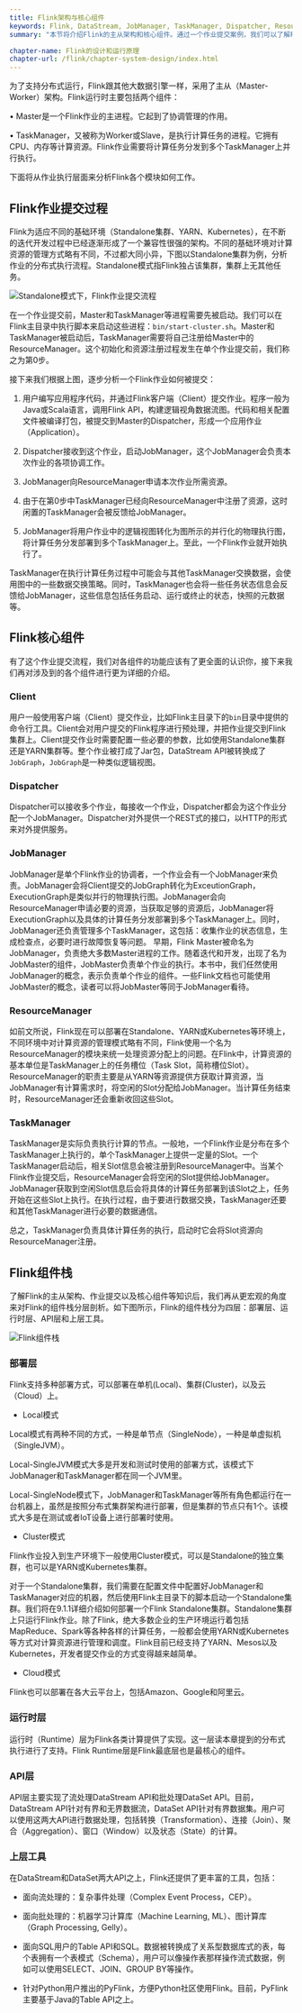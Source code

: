 ```yaml
---
title: Flink架构与核心组件 
keywords: Flink, DataStream, JobManager, TaskManager, Dispatcher, ResourceManager
summary: "本节将介绍Flink的主从架构和核心组件。通过一个作业提交案例，我们可以了解Flink是如何工作的。"

chapter-name: Flink的设计和运行原理
chapter-url: /flink/chapter-system-design/index.html
---
```


为了支持分布式运行，Flink跟其他大数据引擎一样，采用了主从（Master-Worker）架构。Flink运行时主要包括两个组件：

• Master是一个Flink作业的主进程。它起到了协调管理的作用。

• TaskManager，又被称为Worker或Slave，是执行计算任务的进程。它拥有CPU、内存等计算资源。Flink作业需要将计算任务分发到多个TaskManager上并行执行。

下面将从作业执行层面来分析Flink各个模块如何工作。

## Flink作业提交过程

Flink为适应不同的基础环境（Standalone集群、YARN、Kubernetes），在不断的迭代开发过程中已经逐渐形成了一个兼容性很强的架构。不同的基础环境对计算资源的管理方式略有不同，不过都大同小异，下图以Standalone集群为例，分析作业的分布式执行流程。Standalone模式指Flink独占该集群，集群上无其他任务。

![Standalone模式下，Flink作业提交流程](./img/standalone-arch.png)

在一个作业提交前，Master和TaskManager等进程需要先被启动。我们可以在Flink主目录中执行脚本来启动这些进程：`bin/start-cluster.sh`。Master和TaskManager被启动后，TaskManager需要将自己注册给Master中的ResourceManager。这个初始化和资源注册过程发生在单个作业提交前，我们称之为第0步。

接下来我们根据上图，逐步分析一个Flink作业如何被提交：

1. 用户编写应用程序代码，并通过Flink客户端（Client）提交作业。程序一般为Java或Scala语言，调用Flink API，构建逻辑视角数据流图。代码和相关配置文件被编译打包，被提交到Master的Dispatcher，形成一个应用作业（Application）。

2. Dispatcher接收到这个作业，启动JobManager，这个JobManager会负责本次作业的各项协调工作。

3. JobManager向ResourceManager申请本次作业所需资源。

4. 由于在第0步中TaskManager已经向ResourceManager中注册了资源，这时闲置的TaskManager会被反馈给JobManager。

5. JobManager将用户作业中的逻辑视图转化为图所示的并行化的物理执行图，将计算任务分发部署到多个TaskManager上。至此，一个Flink作业就开始执行了。

TaskManager在执行计算任务过程中可能会与其他TaskManager交换数据，会使用图中的一些数据交换策略。同时，TaskManager也会将一些任务状态信息会反馈给JobManager，这些信息包括任务启动、运行或终止的状态，快照的元数据等。

##  Flink核心组件

有了这个作业提交流程，我们对各组件的功能应该有了更全面的认识你，接下来我们再对涉及到的各个组件进行更为详细的介绍。

### Client

用户一般使用客户端（Client）提交作业，比如Flink主目录下的`bin`目录中提供的命令行工具。Client会对用户提交的Flink程序进行预处理，并把作业提交到Flink集群上。Client提交作业时需要配置一些必要的参数，比如使用Standalone集群还是YARN集群等。整个作业被打成了Jar包，DataStream API被转换成了`JobGraph`，`JobGraph`是一种类似逻辑视图。

### Dispatcher

Dispatcher可以接收多个作业，每接收一个作业，Dispatcher都会为这个作业分配一个JobManager。Dispatcher对外提供一个REST式的接口，以HTTP的形式来对外提供服务。

### JobManager

JobManager是单个Flink作业的协调者，一个作业会有一个JobManager来负责。JobManager会将Client提交的JobGraph转化为ExceutionGraph，ExecutionGraph是类似并行的物理执行图。JobManager会向ResourceManager申请必要的资源，当获取足够的资源后，JobManager将ExecutionGraph以及具体的计算任务分发部署到多个TaskManager上。同时，JobManager还负责管理多个TaskManager，这包括：收集作业的状态信息，生成检查点，必要时进行故障恢复等问题。
早期，Flink Master被命名为JobManager，负责绝大多数Master进程的工作。随着迭代和开发，出现了名为JobMaster的组件，JobMaster负责单个作业的执行。本书中，我们任然使用JobManager的概念，表示负责单个作业的组件。一些Flink文档也可能使用JobMaster的概念，读者可以将JobMaster等同于JobManager看待。

### ResourceManager

如前文所说，Flink现在可以部署在Standalone、YARN或Kubernetes等环境上，不同环境中对计算资源的管理模式略有不同，Flink使用一个名为ResourceManager的模块来统一处理资源分配上的问题。在Flink中，计算资源的基本单位是TaskManager上的任务槽位（Task Slot，简称槽位Slot）。ResourceManager的职责主要是从YARN等资源提供方获取计算资源，当JobManager有计算需求时，将空闲的Slot分配给JobManager。当计算任务结束时，ResourceManager还会重新收回这些Slot。

### TaskManager

TaskManager是实际负责执行计算的节点。一般地，一个Flink作业是分布在多个TaskManager上执行的，单个TaskManager上提供一定量的Slot。一个TaskManager启动后，相关Slot信息会被注册到ResourceManager中。当某个Flink作业提交后，ResourceManager会将空闲的Slot提供给JobManager。JobManager获取到空闲Slot信息后会将具体的计算任务部署到该Slot之上，任务开始在这些Slot上执行。在执行过程，由于要进行数据交换，TaskManager还要和其他TaskManager进行必要的数据通信。

总之，TaskManager负责具体计算任务的执行，启动时它会将Slot资源向ResourceManager注册。

## Flink组件栈

了解Flink的主从架构、作业提交以及核心组件等知识后，我们再从更宏观的角度来对Flink的组件栈分层剖析。如下图所示，Flink的组件栈分为四层：部署层、运行时层、API层和上层工具。

![Flink组件栈](./img/flink-component.png)

### 部署层

Flink支持多种部署方式，可以部署在单机(Local)、集群(Cluster)，以及云（Cloud）上。

* Local模式

Local模式有两种不同的方式，一种是单节点（SingleNode），一种是单虚拟机（SingleJVM）。

Local-SingleJVM模式大多是开发和测试时使用的部署方式，该模式下JobManager和TaskManager都在同一个JVM里。

Local-SingleNode模式下，JobManager和TaskManager等所有角色都运行在一台机器上，虽然是按照分布式集群架构进行部署，但是集群的节点只有1个。该模式大多是在测试或者IoT设备上进行部署时使用。

* Cluster模式

Flink作业投入到生产环境下一般使用Cluster模式，可以是Standalone的独立集群，也可以是YARN或Kubernetes集群。

对于一个Standalone集群，我们需要在配置文件中配置好JobManager和TaskManager对应的机器，然后使用Flink主目录下的脚本启动一个Standalone集群。我们将在9.1.1详细介绍如何部署一个Flink Standalone集群。Standalone集群上只运行Flink作业。除了Flink，绝大多数企业的生产环境运行着包括MapReduce、Spark等各种各样的计算任务，一般都会使用YARN或Kubernetes等方式对计算资源进行管理和调度。Flink目前已经支持了YARN、Mesos以及Kubernetes，开发者提交作业的方式变得越来越简单。

* Cloud模式

Flink也可以部署在各大云平台上，包括Amazon、Google和阿里云。

### 运行时层

运行时（Runtime）层为Flink各类计算提供了实现。这一层读本章提到的分布式执行进行了支持。Flink Runtime层是Flink最底层也是最核心的组件。

### API层

API层主要实现了流处理DataStream API和批处理DataSet API。目前，DataStream API针对有界和无界数据流，DataSet API针对有界数据集。用户可以使用这两大API进行数据处理，包括转换（Transformation）、连接（Join）、聚合（Aggregation）、窗口（Window）以及状态（State）的计算。

### 上层工具

在DataStream和DataSet两大API之上，Flink还提供了更丰富的工具，包括：

* 面向流处理的：复杂事件处理（Complex Event Process，CEP）。

* 面向批处理的：机器学习计算库（Machine Learning, ML）、图计算库（Graph Processing, Gelly）。

* 面向SQL用户的Table API和SQL。数据被转换成了关系型数据库式的表，每个表拥有一个表模式（Schema），用户可以像操作表那样操作流式数据，例如可以使用SELECT、JOIN、GROUP BY等操作。

* 针对Python用户推出的PyFlink，方便Python社区使用Flink。目前，PyFlink主要基于Java的Table API之上。